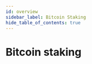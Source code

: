 ```yaml
---
id: overview
sidebar_label: Bitcoin Staking
hide_table_of_contents: true
---
```


# Bitcoin staking

<!-- TODO -->